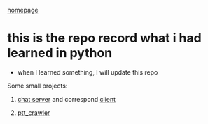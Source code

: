 [homepage](https://github.com/n3k0fi5t/pythonLearn)
# this is the repo record what i had learned in python
- when I learned something, I will update this repo

Some small projects:
1. [chat server](https://github.com/n3k0fi5t/pythonLearn/blob/master/tcp_chat_server.py)
and correspond [client](https://github.com/n3k0fi5t/pythonLearn/blob/master/simple_client.py)

2. [ptt_crawler](https://github.com/n3k0fi5t/pythonLearn/blob/master/ptt_crawler.py)
